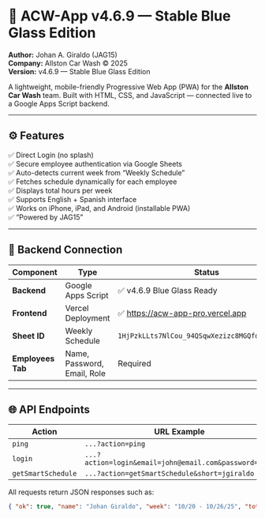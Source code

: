 # 🚗 ACW-App v4.6.9 — Stable Blue Glass Edition

**Author:** Johan A. Giraldo (JAG15)  
**Company:** Allston Car Wash © 2025  
**Version:** v4.6.9 — Stable Blue Glass Edition

A lightweight, mobile-friendly Progressive Web App (PWA) for the **Allston Car Wash** team.
Built with HTML, CSS, and JavaScript — connected live to a Google Apps Script backend.

---

## ⚙️ Features

✅ Direct Login (no splash)  
✅ Secure employee authentication via Google Sheets  
✅ Auto-detects current week from “Weekly Schedule”  
✅ Fetches schedule dynamically for each employee  
✅ Displays total hours per week  
✅ Supports English + Spanish interface  
✅ Works on iPhone, iPad, and Android (installable PWA)  
✅ “Powered by JAG15”

---

## 🧠 Backend Connection

| Component | Type | Status |
|------------|------|--------|
| **Backend** | Google Apps Script | ✅ v4.6.9 Blue Glass Ready |
| **Frontend** | Vercel Deployment | ✅ https://acw-app-pro.vercel.app |
| **Sheet ID** | Weekly Schedule | `1HjPzkLLts7NlCou_94QSqwXezizc8MGQfob24RTdE9A` |
| **Employees Tab** | Name, Password, Email, Role | Required |

---

## 🌐 API Endpoints

| Action | URL Example |
|--------|--------------|
| `ping` | `...?action=ping` |
| `login` | `...?action=login&email=john@email.com&password=1234` |
| `getSmartSchedule` | `...?action=getSmartSchedule&short=jgiraldo` |

All requests return JSON responses such as:

```json
{ "ok": true, "name": "Johan Giraldo", "week": "10/20 - 10/26/25", "total": 45.5 }
